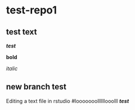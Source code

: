# test-repo1

## test text

***test***

**bold**

*italic*
## new branch test
Editing a text file in rstudio
#looooooollllllooolll
***test***
